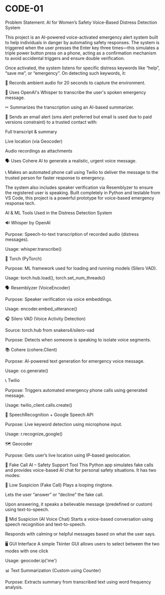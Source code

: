 # CODE-01
Problem Statement: AI for Women’s Safety
Voice-Based Distress Detection System

This project is an AI-powered voice-activated emergency alert system built to help individuals in danger by automating safety responses. The system is triggered when the user presses the Enter key three times—this simulates a triple power button press on a phone, acting as a confirmation mechanism to avoid accidental triggers and ensure double verification.

Once activated, the system listens for specific distress keywords like “help”, “save me”, or “emergency”. On detecting such keywords, it:

🎤 Records ambient audio for 20 seconds to capture the environment.

🧠 Uses OpenAI's Whisper to transcribe the user's spoken emergency message.

✂ Summarizes the transcription using an AI-based summarizer.

📧 Sends an email alert (sms alert preferred but email is used due to paid versions constraint) to a trusted contact with:

Full transcript & summary

Live location (via Geocoder)

Audio recordings as attachments

🗣 Uses Cohere AI to generate a realistic, urgent voice message.

📞 Makes an automated phone call using Twilio to deliver the message to the trusted person for faster response to emergency.

The system also includes speaker verification via Resemblyzer to ensure the registered user is speaking. Built completely in Python and testable from VS Code, this project is a powerful prototype for voice-based emergency response tech.

AI & ML Tools Used in the Distress Detection System

🔊 Whisper by OpenAI

Purpose: Speech-to-text transcription of recorded audio (distress messages).

Usage: whisper.transcribe()

🧠 Torch (PyTorch)

Purpose: ML framework used for loading and running models (Silero VAD).

Usage: torch.hub.load(), torch.set_num_threads()

🗣 Resemblyzer (VoiceEncoder)

Purpose: Speaker verification via voice embeddings.

Usage: encoder.embed_utterance()

🎧 Silero VAD (Voice Activity Detection)

Source: torch.hub from snakers4/silero-vad

Purpose: Detects when someone is speaking to isolate voice segments.

📚 Cohere (cohere.Client)

Purpose: AI-powered text generation for emergency voice message.

Usage: co.generate()

📞 Twilio

Purpose: Triggers automated emergency phone calls using generated message.

Usage: twilio_client.calls.create()

🧠 SpeechRecognition + Google Speech API

Purpose: Live keyword detection using microphone input.

Usage: r.recognize_google()

🗺 Geocoder

Purpose: Gets user’s live location using IP-based geolocation.

📱 Fake Call AI – Safety Support Tool
This Python app simulates fake calls and provides voice-based AI chat for personal safety situations. It has two modes:

🔘 Low Suspicion (Fake Call)
Plays a looping ringtone.

Lets the user “answer” or “decline” the fake call.

Upon answering, it speaks a believable message (predefined or custom) using text-to-speech.

🔘 Mid Suspicion (AI Voice Chat)
Starts a voice-based conversation using speech recognition and text-to-speech.

Responds with calming or helpful messages based on what the user says.

🖥️ GUI Interface
A simple Tkinter GUI allows users to select between the two modes with one click

Usage: geocoder.ip('me')

📊 Text Summarization (Custom using Counter)

Purpose: Extracts summary from transcribed text using word frequency analysis.
